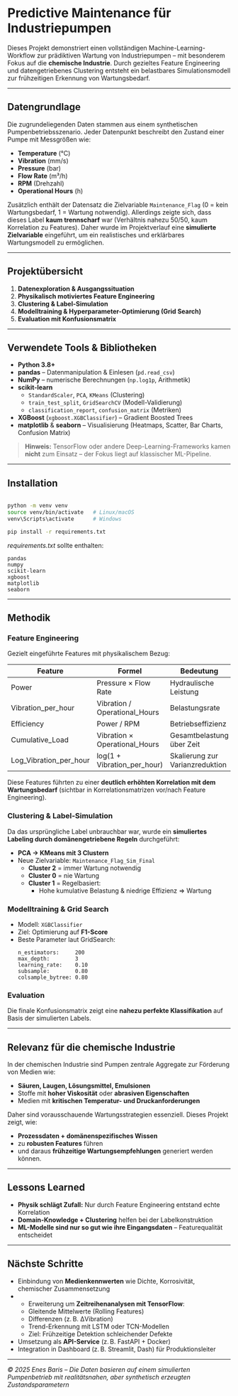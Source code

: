 # Predictive Maintenance für Industrie­pumpen

Dieses Projekt demonstriert einen vollständigen Machine-Learning-Workflow zur prädiktiven Wartung von Industrie­pumpen – mit besonderem Fokus auf die **chemische Industrie**. Durch gezieltes Feature Engineering und datengetriebenes Clustering entsteht ein belastbares Simulationsmodell zur frühzeitigen Erkennung von Wartungsbedarf.

---

##  Datengrundlage

Die zugrundeliegenden Daten stammen aus einem synthetischen Pumpenbetriebsszenario. Jeder Datenpunkt beschreibt den Zustand einer Pumpe mit Messgrößen wie:

- **Temperature** (°C)
- **Vibration** (mm/s)
- **Pressure** (bar)
- **Flow Rate** (m³/h)
- **RPM** (Drehzahl)
- **Operational Hours** (h)

Zusätzlich enthält der Datensatz die Zielvariable `Maintenance_Flag` (0 = kein Wartungsbedarf, 1 = Wartung notwendig). Allerdings zeigte sich, dass dieses Label **kaum trennscharf** war (Verhältnis nahezu 50/50, kaum Korrelation zu Features). Daher wurde im Projektverlauf eine **simulierte Zielvariable** eingeführt, um ein realistisches und erklärbares Wartungsmodell zu ermöglichen.

---

##  Projektübersicht

1. **Datenexploration & Ausgangssituation**
2. **Physikalisch motiviertes Feature Engineering**
3. **Clustering & Label-Simulation**
4. **Modelltraining & Hyperparameter-Optimierung (Grid Search)**
5. **Evaluation mit Konfusionsmatrix**

---

##  Verwendete Tools & Bibliotheken

- **Python 3.8+**
- **pandas** – Datenmanipulation & Einlesen (`pd.read_csv`)
- **NumPy** – numerische Berechnungen (`np.log1p`, Arithmetik)
- **scikit-learn**
  - `StandardScaler`, `PCA`, `KMeans` (Clustering)
  - `train_test_split`, `GridSearchCV` (Modell-Validierung)
  - `classification_report`, `confusion_matrix` (Metriken)
- **XGBoost** (`xgboost.XGBClassifier`) – Gradient Boosted Trees
- **matplotlib** & **seaborn** – Visualisierung (Heatmaps, Scatter, Bar Charts, Confusion Matrix)

> **Hinweis:** TensorFlow oder andere Deep-Learning-Frameworks kamen **nicht** zum Einsatz – der Fokus liegt auf klassischer ML-Pipeline.

---

##  Installation

```bash

python -m venv venv
source venv/bin/activate   # Linux/macOS
venv\Scripts\activate      # Windows

pip install -r requirements.txt
```

*requirements.txt* sollte enthalten:

```
pandas
numpy
scikit-learn
xgboost
matplotlib
seaborn
```

---

##  Methodik

### Feature Engineering

Gezielt eingeführte Features mit physikalischem Bezug:

| Feature                  | Formel                           | Bedeutung                            |
|--------------------------|----------------------------------|--------------------------------------|
| Power                    | Pressure × Flow Rate             | Hydraulische Leistung                |
| Vibration_per_hour       | Vibration / Operational_Hours    | Belastungsrate                       |
| Efficiency               | Power / RPM                      | Betriebseffizienz                    |
| Cumulative_Load          | Vibration × Operational_Hours    | Gesamtbelastung über Zeit           |
| Log_Vibration_per_hour   | log(1 + Vibration_per_hour)      | Skalierung zur Varianzreduktion     |


Diese Features führten zu einer **deutlich erhöhten Korrelation mit dem Wartungsbedarf** (sichtbar in Korrelationsmatrizen vor/nach Feature Engineering).

### Clustering & Label-Simulation

Da das ursprüngliche Label unbrauchbar war, wurde ein **simuliertes Labeling durch domänengetriebene Regeln** durchgeführt:

- **PCA → KMeans mit 3 Clustern**
- Neue Zielvariable: `Maintenance_Flag_Sim_Final`
  - **Cluster 2** = immer Wartung notwendig
  - **Cluster 0** = nie Wartung
  - **Cluster 1** = Regelbasiert:
    - Hohe kumulative Belastung & niedrige Effizienz ⇒ Wartung

### Modelltraining & Grid Search

- Modell: `XGBClassifier`
- Ziel: Optimierung auf **F1-Score**
- Beste Parameter laut GridSearch:
  ```
  n_estimators:     200  
  max_depth:        3  
  learning_rate:    0.10  
  subsample:        0.80  
  colsample_bytree: 0.80
  ```

### Evaluation

Die finale Konfusionsmatrix zeigt eine **nahezu perfekte Klassifikation** auf Basis der simulierten Labels.

---

##  Relevanz für die chemische Industrie

In der chemischen Industrie sind Pumpen zentrale Aggregate zur Förderung von Medien wie:

- **Säuren, Laugen, Lösungsmittel, Emulsionen**
- Stoffe mit **hoher Viskosität** oder **abrasiven Eigenschaften**
- Medien mit **kritischen Temperatur- und Druckanforderungen**

Daher sind vorausschauende Wartungsstrategien essenziell. Dieses Projekt zeigt, wie:

- **Prozessdaten + domänenspezifisches Wissen**
- zu **robusten Features** führen
- und daraus **frühzeitige Wartungsempfehlungen** generiert werden können.

---

##  Lessons Learned

-  **Physik schlägt Zufall:** Nur durch Feature Engineering entstand echte Korrelation
-  **Domain-Knowledge + Clustering** helfen bei der Labelkonstruktion
-  **ML-Modelle sind nur so gut wie ihre Eingangsdaten** – Featurequalität entscheidet

---

##  Nächste Schritte

- Einbindung von **Medienkennwerten** wie Dichte, Korrosivität, chemischer Zusammensetzung
- - Erweiterung um **Zeitreihenanalysen mit TensorFlow**:
  - Gleitende Mittelwerte (Rolling Features)
  - Differenzen (z. B. ΔVibration)
  - Trend-Erkennung mit LSTM oder TCN-Modellen
  - Ziel: Frühzeitige Detektion schleichender Defekte
- Umsetzung als **API-Service** (z. B. FastAPI + Docker)
- Integration in Dashboard (z. B. Streamlit, Dash) für Produktionsleiter

---

*© 2025 Enes Baris – Die Daten basieren auf einem simulierten Pumpenbetrieb mit realitätsnahen, aber synthetisch erzeugten Zustandsparametern*

